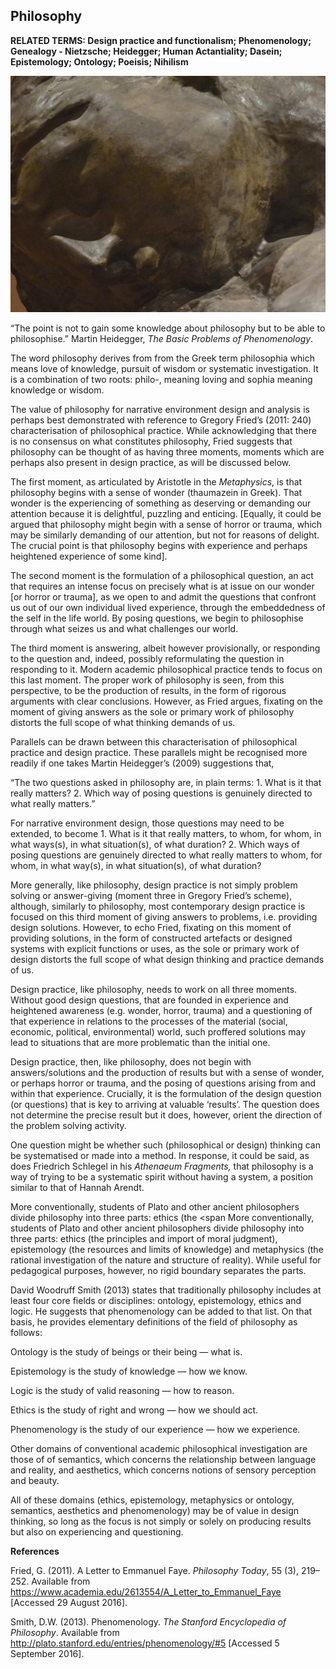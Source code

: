 ## Philosophy

**RELATED TERMS: Design practice and functionalism; Phenomenology; Genealogy - Nietzsche; Heidegger; Human Actantiality; Dasein; Epistemology; Ontology; Poeisis; Nihilism**

![Philosophy](Philosophy.jpg)

“The point is not to gain some knowledge about philosophy but to be able to philosophise.” Martin Heidegger, _The Basic Problems of Phenomenology_.

The word philosophy derives from from the Greek term <span class="dbox-italic"><span class="oneClick-link oneClick-available">philosophia</span> which means</span> <span class="oneClick-link">love</span> <span class="oneClick-link">of</span> <span class="oneClick-link">knowledge,</span> <span class="oneClick-link">pursuit</span> <span class="oneClick-link">of</span> <span class="oneClick-link">wisdom or</span> <span class="oneClick-link">systematic</span> <span class="oneClick-link oneClick-available">investigation. It is a combination of two roots:</span> <span class="dbox-italic"><span class="oneClick-link">philo-, meaning</span> </span><span class="oneClick-link">loving and</span> <span class="dbox-italic"><span class="oneClick-link">sophia</span> meaning</span> <span class="oneClick-link">knowledge or</span> <span class="oneClick-link oneClick-available">wisdom.</span>

<span class="oneClick-link oneClick-available">The value of philosophy for narrative environment design and analysis</span> is perhaps best demonstrated with reference to Gregory Fried’s (2011: 240) characterisation of philosophical practice. While acknowledging that there is no consensus on what constitutes philosophy, Fried suggests that philosophy can be thought of as having three moments, moments which are perhaps also present in design practice, as will be discussed below.

The first moment, as articulated by Aristotle in the _Metaphysics_, is that philosophy begins with a sense of wonder (thaumazein in Greek). That wonder is the experiencing of something as deserving or demanding our attention because it is delightful, puzzling and enticing. [Equally, it could be argued that philosophy might begin with a sense of horror or trauma, which may be similarly demanding of our attention, but not for reasons of delight. The crucial point is that philosophy begins with experience and perhaps heightened experience of some kind].

The second moment is the formulation of a philosophical question, an act that requires an intense focus on precisely what is at issue on our wonder [or horror or trauma], as we open to and admit the questions that confront us out of our own individual lived experience, through the embeddedness of the self in the life world. By posing questions, we begin to philosophise through what seizes us and what challenges our world.

The third moment is answering, albeit however provisionally, or responding to the question and, indeed, possibly reformulating the question in responding to it. Modern academic philosophical practice tends to focus on this last moment. The proper work of philosophy is seen, from this perspective, to be the production of results, in the form of rigorous arguments with clear conclusions. However, as Fried argues, fixating on the moment of giving answers as the sole or primary work of philosophy distorts the full scope of what thinking demands of us.

Parallels can be drawn between this characterisation of philosophical practice and design practice. These parallels might be recognised more readily if one takes Martin Heidegger’s (2009) suggestions that,

“The two questions asked in philosophy are, in plain terms: 1\. What is it that really matters? 2\. Which way of posing questions is genuinely directed to what really matters.”

For narrative environment design, those questions may need to be extended, to become 1\. What is it that really matters, to whom, for whom, in what ways(s), in what situation(s), of what duration? 2\. Which ways of posing questions are genuinely directed to what really matters to whom, for whom, in what way(s), in what situation(s), of what duration?

More generally, like philosophy, design practice is not simply problem solving or answer-giving (moment three in Gregory Fried’s scheme), although, similarly to philosophy, most contemporary design practice is focused on this third moment of giving answers to problems, i.e. providing design solutions. However, to echo Fried, fixating on this moment of providing solutions, in the form of constructed artefacts or designed systems with explicit functions or uses, as the sole or primary work of design distorts the full scope of what design thinking and practice demands of us.

Design practice, like philosophy, needs to work on all three moments. Without good design questions, that are founded in experience and heightened awareness (e.g. wonder, horror, trauma) and a questioning of that experience in relations to the processes of the material (social, economic, political, environmental) world, such proffered solutions may lead to situations that are more problematic than the initial one.

Design practice, then, like philosophy, does not begin with answers/solutions and the production of results but with a sense of wonder, or perhaps horror or trauma, and the posing of questions arising from and within that experience. Crucially, it is the formulation of the design question (or questions) that is key to arriving at valuable ‘results’. The question does not determine the precise result but it does, however, orient the direction of the problem solving activity.

One question might be whether such (philosophical or design) thinking can be systematised or made into a method. In response, it could be said, as does Friedrich Schlegel in his _Athenaeum Fragments,_ that philosophy is a way of trying to be a systematic spirit without having a system, a position similar to that of Hannah Arendt.

More conventionally, students of Plato and other ancient philosophers divide philosophy into three parts: ethics (<span class="oneClick-link">the</span> <span More conventionally, students of Plato and other ancient philosophers divide philosophy into three parts: ethics (the principles and import of moral judgment), epistemology (the resources and limits of knowledge) and metaphysics (the rational investigation of the nature and structure of reality). While useful for pedagogical purposes, however, no rigid boundary separates the parts. 

David Woodruff Smith (2013) states that traditionally philosophy includes at least four core fields or disciplines: ontology, epistemology, ethics and logic. He suggests that phenomenology can be added to that list. On that basis, he provides elementary definitions of the field of philosophy as follows:

Ontology is the study of beings or their being — what is.

Epistemology is the study of knowledge — how we know.

Logic is the study of valid reasoning — how to reason.

Ethics is the study of right and wrong — how we should act.

Phenomenology is the study of our experience — how we experience.

Other domains of conventional academic philosophical investigation are those of of semantics, which concerns the relationship between language and reality, and aesthetics, which concerns notions of sensory perception and beauty. 

All of these domains (ethics, epistemology, metaphysics or ontology, semantics, aesthetics and phenomenology) may be of value in design thinking, so long as the focus is not simply or solely on producing results but also on experiencing and questioning.

**References**

Fried, G. (2011). A Letter to Emmanuel Faye. _Philosophy Today_, 55 (3), 219–252\. Available from https://www.academia.edu/2613554/A_Letter_to_Emmanuel_Faye [Accessed 29 August 2016].

Smith, D.W. (2013). Phenomenology. _The Stanford Encyclopedia of Philosophy_. Available from http://plato.stanford.edu/entries/phenomenology/#5 [Accessed 5 September 2016].


